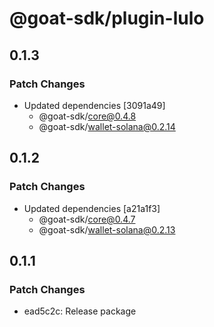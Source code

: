 # @goat-sdk/plugin-lulo

## 0.1.3

### Patch Changes

- Updated dependencies [3091a49]
  - @goat-sdk/core@0.4.8
  - @goat-sdk/wallet-solana@0.2.14

## 0.1.2

### Patch Changes

- Updated dependencies [a21a1f3]
  - @goat-sdk/core@0.4.7
  - @goat-sdk/wallet-solana@0.2.13

## 0.1.1

### Patch Changes

- ead5c2c: Release package
